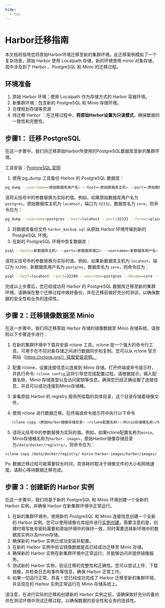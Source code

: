```yaml
---
hide:
  - toc
---
```



# Harbor迁移指南

本文档将指导您将原始Harbor环境迁移至新的集群环境。此迁移案例模拟了一个复杂场景，原始 Harbor 使用 Localpath 存储，新的环境使用 minio 对象存储，其中涉及到了 Harbor 、PostgreSQL 和 Minio 的迁移过程。

## 环境准备

1. 原始 Harbor 环境：使用 Localpath 作为存储方式的 Harbor 容器环境。
2. 新集群环境：包含新的 PostgreSQL 和 Minio 存储环境。
3. 合理规划存储等资源
4. 待迁移 Harbor ：在迁移过程中，**将原始Harbor设置为只读模式**，确保数据的一致性和完整性。

## 步骤1： 迁移 PostgreSQL

在这一步骤中，我们将迁移原始Harbor所使用的PostgreSQL数据库至新的集群环境。

工具安装：[PostgreSQL 官网](https://www.postgresql.org/download/)

1. 使用 pg_dump 工具备份 Harbor 的 PostgreSQL 数据库：

```sh
pg_dump --username=<原始数据库用户名> --host=<原始数据库主机> --port=<原始数据库端口> --format=plain --file=harbor_backup.sql <数据库名>
```

请将尖括号中的参数替换为实际的值。例如，如果原始数据库用户名为 `postgres`，原始数据库主机为 `locahost`，端口为 `32332`，数据库名为 `core`，则命令应为：

```sh
pg_dump --username=postgres --host=locahost --port=32332 --format=plain --file=harbor_backup.sql core
```

2. 将数据库备份文件 `harbor_backup.sql` 从原始 Harbor 环境传输到新的 PostgreSQL 环境。
3. 在新的 PostgreSQL 环境中恢复数据库：

```sh
psql --host=<新数据库主机> --port=<新数据库端口> --username=<新数据库用户名> --dbname=<数据库名> --file=harbor_backup.sql
```

请将尖括号中的参数替换为实际的值。例如，如果新数据库主机为 `locahost`，端口为 `32209`，新数据库用户名为 `postgres`，数据库名为 `core`，则命令应为：

```sh
psql --host=locahost --port=32209 --username=postgres --dbname=core --file=harbor_backup.sql
```

完成以上步骤后，您已经成功将 Harbor 的 PostgreSQL 数据库迁移至新的集群环境。请确保在整个迁移过程中做好备份，并在迁移前做好充分的测试，以确保数据的安全性和业务的连续性。

## 步骤 2：迁移镜像数据至 Minio

在这一步骤中，我们将迁移原始 Harbor 存储的镜像数据至 Minio 存储系统。请按照以下步骤逐步进行：

1. 在新的集群环境中下载并安装 rclone 工具。rclone 是一个强大的命令行工具，可用于在不同对象存储之间进行数据同步和复制。您可以从 rclone 官方网站（https://rclone.org/）获取安装说明。

2. 配置 rclone，设置连接信息以连接到 Minio 存储。打开终端或命令提示符，并执行命令: ``rclone config``,这将引导您完成配置过程。请根据提示，输入配置名称、Minio 存储类型以及访问密钥等信息。确保您已经正确设置了连接信息，并且可以成功连接到Minio存储桶。

3. 查看原始 Harbor 的 registry 服务所挂载的具体目录，这个目录存储着镜像文件。

4. 使用 rclone 进行数据迁移。在终端或命令提示符中执行以下命令

```sh
   rclone copy <原始Harbor镜像存储目录> <rclone配置名称>:<Minio存储桶名称>/harbor/images/
```

5. 请将尖括号中的参数替换为实际的值。例如，如果rclone配置名称为`minio`，Minio存储桶名称为`harbor-	images`，原始Harbor镜像存储目录为`/data/docker/registry/`，则命令应为：

```
rclone copy /data/docker/registry/ minio:harbor-images/harbor/images/
```

Ps: 数据迁移过程可能需要较长时间，具体耗时取决于镜像文件的大小和网络速度。请耐心等待数据迁移完成。

## 步骤 3：创建新的 Harbor 实例

在这一步骤中，我们将基于新的 PostgreSQL 和 Minio 环境创建一个全新的 Harbor 实例，并确保 Harbor 在新集群环境中正常运行。

1. 在新的集群环境中，使用新的 PostgreSQL 和 Minio 连接信息创建一个全新的 Harbor 实例。您可以使用镜像仓库组件进行[实例创建](https://docs.daocloud.io/kangaroo/managed/harbor/)，需要注意的是，创建时填写账号密码需要和原始环境中的保持一致，同时需要选择新环境中的数据库实例以及minio存储。
2. 确保新的 Harbor 实例已成功安装并配置。
3. 在新的 Harbor 实例中验证镜像数据是否已经成功迁移至 Minio 存储。
4. 确保新的 Harbor 实例在新集群环境中正常运行，并能够访问并提供镜像服务。
5. 测试新的 Harbor 实例，验证迁移的完整性和正确性。您可以尝试上传、下载镜像，并检查日志和事件等信息，确保 Harbor 正常工作。
6. 如果一切运行正常，恭喜！您已经成功完成了 Harbor 迁移至新的集群环境，并且现在的 Harbor 实例正常运行在 Minio 存储系统上。

请注意，在进行实际的迁移和创建新的 Harbor 实例之前，请确保做好充分的备份并在测试环境中测试迁移过程，以确保数据的安全性和业务的连续性。                                                                                                                                        